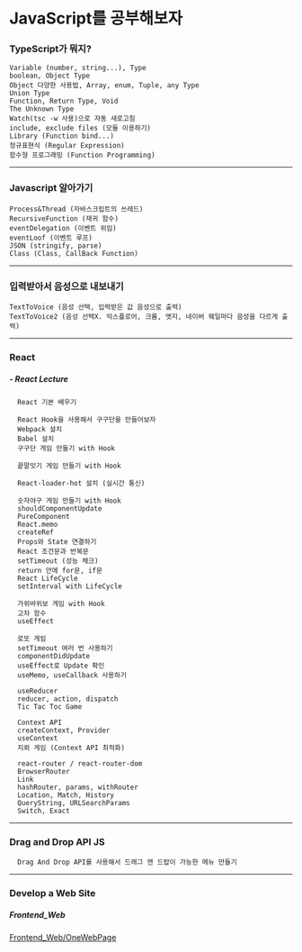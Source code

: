 # JavaScript를 공부해보자

### TypeScript가 뭐지?

```
Variable (number, string...), Type
boolean, Object Type
Object 다양한 사용법, Array, enum, Tuple, any Type
Union Type
Function, Return Type, Void
The Unknown Type
Watch(tsc -w 사용)으로 자동 새로고침
include, exclude files (모듈 이용하기)
Library (Function bind...)
정규표현식 (Regular Expression)
함수형 프로그래밍 (Function Programming)
```
  ___

### Javascript 알아가기

  ```
  Process&Thread (자바스크립트의 쓰레드)
  RecursiveFunction (재귀 함수)
  eventDelegation (이벤트 위임)
  eventLoof (이벤트 루프)
  JSON (stringify, parse)
  Class (Class, CallBack Function)
  ```
  ___

### 입력받아서 음성으로 내보내기

  ```
  TextToVoice (음성 선택, 입력받은 값 음성으로 출력)
  TextToVoice2 (음성 선택X. 익스플로어, 크롬, 엣지, 네이버 웨일마다 음성을 다르게 출력)
  ```
 ___

### React

##### - React Lecture
```
  React 기본 배우기

  React Hook을 사용해서 구구단을 만들어보자
  Webpack 설치
  Babel 설치
  구구단 게임 만들기 with Hook

  끝말잇기 게임 만들기 with Hook

  React-loader-hot 설치 (실시간 통신)

  숫자야구 게임 만들기 with Hook
  shouldComponentUpdate
  PureComponent
  React.memo
  createRef
  Props와 State 연결하기
  React 조건문과 반복문
  setTimeout (성능 체크)
  return 안에 for문, if문
  React LifeCycle
  setInterval with LifeCycle

  가위바위보 게임 with Hook
  고차 함수
  useEffect

  로또 게임
  setTimeout 여러 번 사용하기
  componentDidUpdate
  useEffect로 Update 확인
  useMemo, useCallback 사용하기

  useReducer
  reducer, action, dispatch
  Tic Tac Toc Game

  Context API
  createContext, Provider
  useContext
  지뢰 게임 (Context API 최적화)

  react-router / react-router-dom
  BrowserRouter
  Link
  hashRouter, params, withRouter
  Location, Match, History
  QueryString, URLSearchParams
  Switch, Exact
```
  ___
### Drag and Drop API JS
```
  Drag And Drop API를 사용해서 드래그 앤 드랍이 가능한 메뉴 만들기
```
___

### Develop a Web Site

##### Frontend_Web
[Frontend_Web/OneWebPage](https://hschan2.github.io/StudyJS/FrontEnd_Web/First/First.html)

